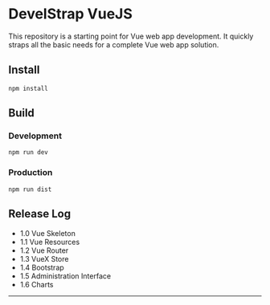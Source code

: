 # DevelStrap VueJS

This repository is a starting point for Vue
web app development. It quickly straps all the basic
needs for a complete Vue web app solution.

## Install

`npm install`

## Build

### Development

`npm run dev`

### Production

`npm run dist`

## Release Log

* 1.0 Vue Skeleton
* 1.1 Vue Resources
* 1.2 Vue Router
* 1.3 VueX Store
* 1.4 Bootstrap
* 1.5 Administration Interface
* 1.6 Charts

---

